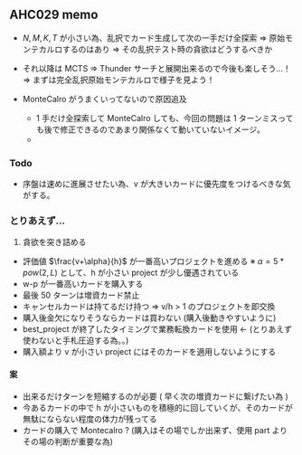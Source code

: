 ## AHC029 memo

- $N, M, K, T$ が小さい為、乱択でカード生成して次の一手だけ全探索 ⇒ 原始モンテカルロするのはあり
  ⇒ その乱択テスト時の貪欲はどうするべきか

- それ以降は MCTS ⇒ Thunder サーチと展開出来るので今後も楽しそう…！
  ⇒ まずは完全乱択原始モンテカルロで様子を見よう！

- MonteCalro がうまくいってないので原因追及
  - 1 手だけ全探索して MonteCalro しても、今回の問題は 1 ターンミスっても後で修正できるのであまり関係なくて動いていないイメージ。
  -

### Todo

- 序盤は速めに進展させたい為、v が大きいカードに優先度をつけるべきな気がする。

### とりあえず…

1. 貪欲を突き詰める

- 評価値 $\frac{v+\alpha}{h}$ が一番高いプロジェクトを進める
  ※ $\alpha = 5*pow(2,L)$ として、h が小さい project が少し優遇されている
- w-p が一番高いカードを購入する
- 最後 50 ターンは増資カード禁止
- キャンセルカードは持てるだけ持つ ⇒ v/h > 1 のプロジェクトを即交換
- 購入後金欠になりそうならカードは買わない (購入後動きやすいように)
- best_project が終了したタイミングで業務転換カードを使用 ← (とりあえず使わないと手札圧迫する為。。)
- 購入額より v が小さい project にはそのカードを適用しないようにする

#### 案

- 出来るだけターンを短縮するのが必要 ( 早く次の増資カードに繋げたい為 )
- 今あるカードの中で h が小さいものを積極的に回していくが、そのカードが無駄にならない程度の体力が残ってる
- カードの購入で Montecalro ? (購入はその場でしか出来ず、使用 part よりその場の判断が重要な為)
